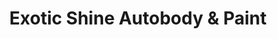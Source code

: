 ---
title: "Exotic Shine Autobody & Paint"
url: /lansing/exotic-shine-autobody-and-paint/
shop: car repair
---